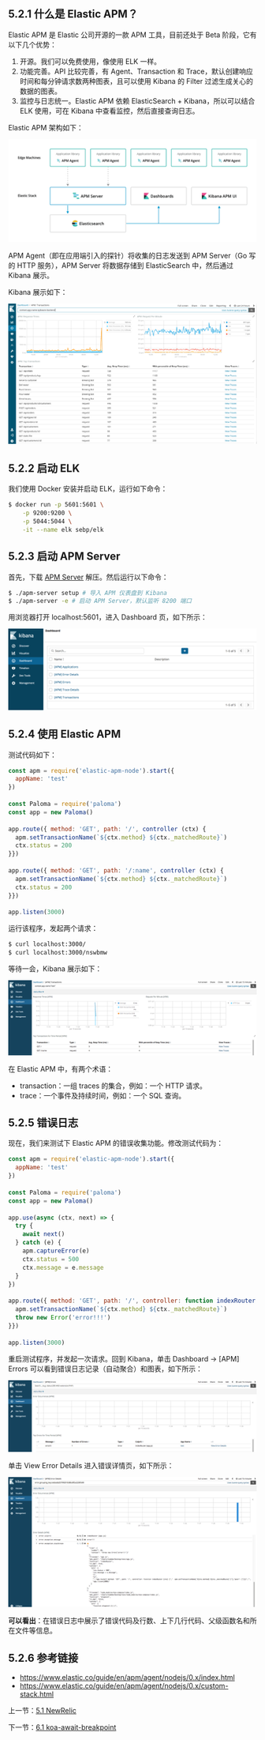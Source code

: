 ## 5.2.1 什么是 Elastic APM？ 

Elastic APM 是 Elastic 公司开源的一款 APM 工具，目前还处于 Beta 阶段，它有以下几个优势：

1. 开源。我们可以免费使用，像使用 ELK 一样。
2. 功能完善。API 比较完善，有 Agent、Transaction 和 Trace，默认创建响应时间和每分钟请求数两种图表，且可以使用 Kibana 的 Filter 过滤生成关心的数据的图表。
3. 监控与日志统一。Elastic APM 依赖 ElasticSearch + Kibana，所以可以结合 ELK 使用，可在 Kibana 中查看监控，然后直接查询日志。

Elastic APM 架构如下：

![](./assets/5.2.1.png)

APM Agent（即在应用端引入的探针）将收集的日志发送到 APM Server（Go 写的 HTTP 服务），APM Server 将数据存储到 ElasticSearch 中，然后通过 Kibana 展示。

Kibana 展示如下：

![](./assets/5.2.2.png)

## 5.2.2 启动 ELK

我们使用 Docker 安装并启动 ELK，运行如下命令：

```sh
$ docker run -p 5601:5601 \
    -p 9200:9200 \
    -p 5044:5044 \
    -it --name elk sebp/elk
```

## 5.2.3 启动 APM Server

首先，下载 [APM Server](https://www.elastic.co/downloads/apm/apm-server) 解压。然后运行以下命令：

```sh
$ ./apm-server setup # 导入 APM 仪表盘到 Kibana
$ ./apm-server -e # 启动 APM Server，默认监听 8200 端口
```

用浏览器打开 localhost:5601，进入 Dashboard 页，如下所示：

![](./assets/5.2.3.png)

## 5.2.4 使用 Elastic APM

测试代码如下：

```js
const apm = require('elastic-apm-node').start({
  appName: 'test'
})

const Paloma = require('paloma')
const app = new Paloma()

app.route({ method: 'GET', path: '/', controller (ctx) {
  apm.setTransactionName(`${ctx.method} ${ctx._matchedRoute}`)
  ctx.status = 200
}})

app.route({ method: 'GET', path: '/:name', controller (ctx) {
  apm.setTransactionName(`${ctx.method} ${ctx._matchedRoute}`)
  ctx.status = 200
}})

app.listen(3000)
```

运行该程序，发起两个请求：

```sh
$ curl localhost:3000/
$ curl localhost:3000/nswbmw
```

等待一会，Kibana 展示如下：

![](./assets/5.2.4.png)

在 Elastic APM 中，有两个术语：

- transaction：一组 traces 的集合，例如：一个 HTTP 请求。
- trace：一个事件及持续时间，例如：一个 SQL 查询。

## 5.2.5 错误日志

现在，我们来测试下 Elastic APM 的错误收集功能。修改测试代码为：

```js
const apm = require('elastic-apm-node').start({
  appName: 'test'
})

const Paloma = require('paloma')
const app = new Paloma()

app.use(async (ctx, next) => {
  try {
    await next()
  } catch (e) {
    apm.captureError(e)
    ctx.status = 500
    ctx.message = e.message
  }
})

app.route({ method: 'GET', path: '/', controller: function indexRouter (ctx) {
  apm.setTransactionName(`${ctx.method} ${ctx._matchedRoute}`)
  throw new Error('error!!!')
}})

app.listen(3000)
```

重启测试程序，并发起一次请求。回到 Kibana，单击 Dashboard -> [APM] Errors 可以看到错误日志记录（自动聚合）和图表，如下所示：

![](./assets/5.2.5.png)

单击 View Error Details 进入错误详情页，如下所示：

![](./assets/5.2.6.png)

**可以看出**：在错误日志中展示了错误代码及行数、上下几行代码、父级函数名和所在文件等信息。

## 5.2.6 参考链接

- https://www.elastic.co/guide/en/apm/agent/nodejs/0.x/index.html
- https://www.elastic.co/guide/en/apm/agent/nodejs/0.x/custom-stack.html

上一节：[5.1 NewRelic](https://github.com/nswbmw/node-in-debugging/blob/master/5.1%20NewRelic.md)

下一节：[6.1 koa-await-breakpoint](https://github.com/nswbmw/node-in-debugging/blob/master/6.1%20koa-await-breakpoint.md)
